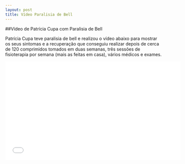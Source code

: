 ```yaml
---
layout: post
title: Vídeo Paralisia de Bell
---
```


##Vídeo de Patrícia Cupa com Paralisia de Bell

Patrícia Cupa teve paralisia de bell e realizou o vídeo abaixo para mostrar os seus sintomas e a recuperação que conseguiu realizar depois de cerca de 120 comprimidos tomados em duas semanas, três sessões de fisioterapia por semana (mais as feitas em casa), vários médicos e exames.

<iframe width="560" height="315" src="//www.youtube.com/embed/AJykeslkapc" frameborder="0" allowfullscreen="1"> </iframe>